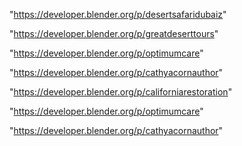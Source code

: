 "https://developer.blender.org/p/desertsafaridubaiz"

"https://developer.blender.org/p/greatdeserttours"

"https://developer.blender.org/p/optimumcare"

"https://developer.blender.org/p/cathyacornauthor"

 
"https://developer.blender.org/p/californiarestoration"


"https://developer.blender.org/p/optimumcare"


"https://developer.blender.org/p/cathyacornauthor"


 
